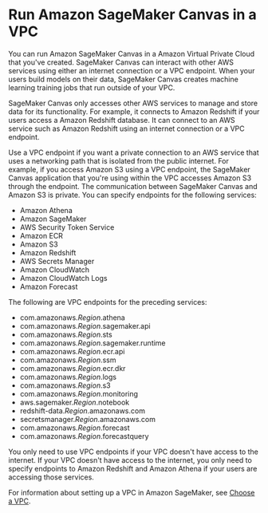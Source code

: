 # Run Amazon SageMaker Canvas in a VPC<a name="canvas-vpc"></a>

You can run Amazon SageMaker Canvas in a Amazon Virtual Private Cloud that you've created\. SageMaker Canvas can interact with other AWS services using either an internet connection or a VPC endpoint\. When your users build models on their data, SageMaker Canvas creates machine learning training jobs that run outside of your VPC\.

SageMaker Canvas only accesses other AWS services to manage and store data for its functionality\. For example, it connects to Amazon Redshift if your users access a Amazon Redshift database\. It can connect to an AWS service such as Amazon Redshift using an internet connection or a VPC endpoint\.

Use a VPC endpoint if you want a private connection to an AWS service that uses a networking path that is isolated from the public internet\. For example, if you access Amazon S3 using a VPC endpoint, the SageMaker Canvas application that you're using within the VPC accesses Amazon S3 through the endpoint\. The communication between SageMaker Canvas and Amazon S3 is private\. You can specify endpoints for the following services:
+ Amazon Athena
+ Amazon SageMaker
+ AWS Security Token Service
+ Amazon ECR
+ Amazon S3
+ Amazon Redshift
+ AWS Secrets Manager
+ Amazon CloudWatch
+ Amazon CloudWatch Logs
+ Amazon Forecast

The following are VPC endpoints for the preceding services:
+ com\.amazonaws\.*Region*\.athena
+ com\.amazonaws\.*Region*\.sagemaker\.api
+ com\.amazonaws\.*Region*\.sts
+ com\.amazonaws\.*Region*\.sagemaker\.runtime
+ com\.amazonaws\.*Region*\.ecr\.api
+ com\.amazonaws\.*Region*\.ssm
+ com\.amazonaws\.*Region*\.ecr\.dkr
+ com\.amazonaws\.*Region*\.logs
+ com\.amazonaws\.*Region*\.s3
+ com\.amazonaws\.*Region*\.monitoring
+ aws\.sagemaker\.*Region*\.notebook
+ redshift\-data\.*Region*\.amazonaws\.com
+ secretsmanager\.*Region*\.amazonaws\.com
+ com\.amazonaws\.*Region*\.forecast
+ com\.amazonaws\.*Region*\.forecastquery

You only need to use VPC endpoints if your VPC doesn't have access to the internet\. If your VPC doesn't have access to the internet, you only need to specify endpoints to Amazon Redshift and Amazon Athena if your users are accessing those services\.

For information about setting up a VPC in Amazon SageMaker, see [Choose a VPC](onboard-vpc.md)\.